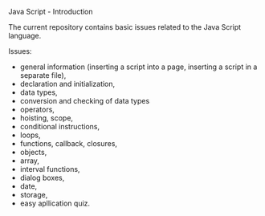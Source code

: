 Java Script - Introduction

The current repository contains basic issues related to the Java Script language.

Issues:

- general information (inserting a script into a page, inserting a script in a separate file),
- declaration and initialization,
- data types,
- conversion and checking of data types
- operators, 
- hoisting, scope,
- conditional instructions,
- loops,
- functions, callback, closures,
- objects,
- array,
- interval functions,
- dialog boxes,
- date,
- storage,
- easy apllication quiz.
